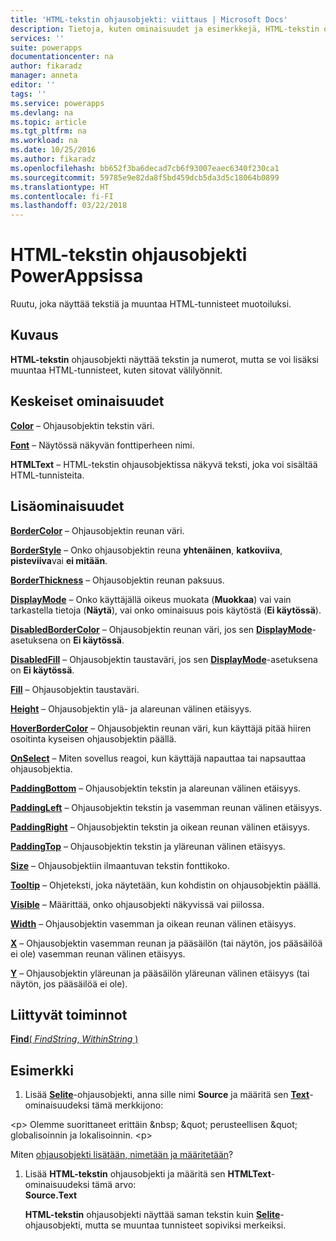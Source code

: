 ```yaml
---
title: 'HTML-tekstin ohjausobjekti: viittaus | Microsoft Docs'
description: Tietoja, kuten ominaisuudet ja esimerkkejä, HTML-tekstin ohjausobjektista
services: ''
suite: powerapps
documentationcenter: na
author: fikaradz
manager: anneta
editor: ''
tags: ''
ms.service: powerapps
ms.devlang: na
ms.topic: article
ms.tgt_pltfrm: na
ms.workload: na
ms.date: 10/25/2016
ms.author: fikaradz
ms.openlocfilehash: bb652f3ba6decad7cb6f93007eaec6340f230ca1
ms.sourcegitcommit: 59785e9e82da8f5bd459dcb5da3d5c18064b0899
ms.translationtype: HT
ms.contentlocale: fi-FI
ms.lasthandoff: 03/22/2018
---
```

# <a name="html-text-control-in-powerapps"></a>HTML-tekstin ohjausobjekti PowerAppsissa
Ruutu, joka näyttää tekstiä ja muuntaa HTML-tunnisteet muotoiluksi.

## <a name="description"></a>Kuvaus
**HTML-tekstin** ohjausobjekti näyttää tekstin ja numerot, mutta se voi lisäksi muuntaa HTML-tunnisteet, kuten sitovat välilyönnit.

## <a name="key-properties"></a>Keskeiset ominaisuudet
**[Color](properties-color-border.md)**  – Ohjausobjektin tekstin väri.

**[Font](properties-text.md)**  – Näytössä näkyvän fonttiperheen nimi.

**HTMLText** – HTML-tekstin ohjausobjektissa näkyvä teksti, joka voi sisältää HTML-tunnisteita.

## <a name="additional-properties"></a>Lisäominaisuudet
**[BorderColor](properties-color-border.md)** – Ohjausobjektin reunan väri.

**[BorderStyle](properties-color-border.md)** – Onko ohjausobjektin reuna **yhtenäinen**, **katkoviiva**, **pisteviiva**vai **ei mitään**.

**[BorderThickness](properties-color-border.md)** – Ohjausobjektin reunan paksuus.

**[DisplayMode](properties-core.md)** – Onko käyttäjällä oikeus muokata (**Muokkaa**) vai vain tarkastella tietoja (**Näytä**), vai onko ominaisuus pois käytöstä (**Ei käytössä**).

**[DisabledBorderColor](properties-color-border.md)** – Ohjausobjektin reunan väri, jos sen **[DisplayMode](properties-core.md)**-asetuksena on **Ei käytössä**.

**[DisabledFill](properties-color-border.md)** – Ohjausobjektin taustaväri, jos sen **[DisplayMode](properties-core.md)**-asetuksena on **Ei käytössä**.

**[Fill](properties-color-border.md)** – Ohjausobjektin taustaväri.

**[Height](properties-size-location.md)** – Ohjausobjektin ylä- ja alareunan välinen etäisyys.

**[HoverBorderColor](properties-color-border.md)** – Ohjausobjektin reunan väri, kun käyttäjä pitää hiiren osoitinta kyseisen ohjausobjektin päällä.

**[OnSelect](properties-core.md)** – Miten sovellus reagoi, kun käyttäjä napauttaa tai napsauttaa ohjausobjektia.

**[PaddingBottom](properties-size-location.md)** – Ohjausobjektin tekstin ja alareunan välinen etäisyys.

**[PaddingLeft](properties-size-location.md)** – Ohjausobjektin tekstin ja vasemman reunan välinen etäisyys.

**[PaddingRight](properties-size-location.md)** – Ohjausobjektin tekstin ja oikean reunan välinen etäisyys.

**[PaddingTop](properties-size-location.md)** – Ohjausobjektin tekstin ja yläreunan välinen etäisyys.

**[Size](properties-text.md)** – Ohjausobjektiin ilmaantuvan tekstin fonttikoko.

**[Tooltip](properties-core.md)** – Ohjeteksti, joka näytetään, kun kohdistin on ohjausobjektin päällä.

**[Visible](properties-core.md)** – Määrittää, onko ohjausobjekti näkyvissä vai piilossa.

**[Width](properties-size-location.md)** – Ohjausobjektin vasemman ja oikean reunan välinen etäisyys.

**[X](properties-size-location.md)** – Ohjausobjektin vasemman reunan ja pääsäilön (tai näytön, jos pääsäilöä ei ole) vasemman reunan välinen etäisyys.

**[Y](properties-size-location.md)** – Ohjausobjektin yläreunan ja pääsäilön yläreunan välinen etäisyys (tai näytön, jos pääsäilöä ei ole).

## <a name="related-functions"></a>Liittyvät toiminnot
[**Find**( *FindString*, *WithinString* )](../functions/function-find.md)

## <a name="example"></a>Esimerkki
1. Lisää **[Selite](control-text-box.md)**-ohjausobjekti, anna sille nimi **Source** ja määritä sen **[Text](properties-core.md)**-ominaisuudeksi tämä merkkijono:

\<p> Olemme suorittaneet erittäin \&nbsp; \&quot; perusteellisen \&quot; globalisoinnin ja lokalisoinnin. \<p>

Miten [ohjausobjekti lisätään, nimetään ja määritetään](../add-configure-controls.md)?

1. Lisää **HTML-tekstin** ohjausobjekti ja määritä sen **HTMLText**-ominaisuudeksi tämä arvo:<br>
   **Source.Text**
   
     **HTML-tekstin** ohjausobjekti näyttää saman tekstin kuin **[Selite](control-text-box.md)**-ohjausobjekti, mutta se muuntaa tunnisteet sopiviksi merkeiksi.

